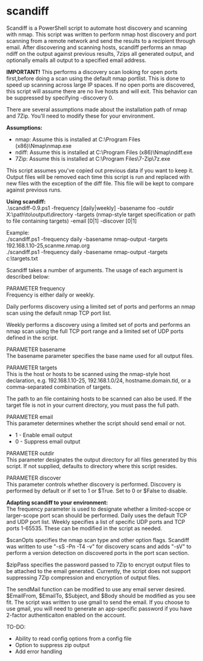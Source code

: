 scandiff
========

Scandiff is a PowerShell script to automate host discovery and scanning with nmap.  This script was written to perform nmap host discovery and port scanning from a remote network and send the results to a recipient through email.  After discovering and scanning hosts, scandiff performs an nmap ndiff on the output against previous results, 7zips all generated output, and optionally emails all output to a specified email address.

<b>IMPORTANT!</b> This performs a discovery scan looking for open ports first,before doing a scan using the default nmap portlist. This is done to speed up scanning across large IP spaces. If no open ports are discovered, this script will assume there are no live hosts and will exit.  This behavior can be suppressed by specifying -discovery 0.

There are several assumptions made about the installation path of nmap and 7Zip.  You'll need to modify these for your environment.

<b>Assumptions:</b>
* nmap: Assume this is installed at C:\Program Files (x86)\Nmap\nmap.exe
* ndiff: Assume this is installed at C:\Program Files (x86)\Nmap\ndiff.exe
* 7Zip: Assume this is installed at C:\Program Files\7-Zip\7z.exe
  
This script assumes you've copied out previous data if you want to keep it. Output files will be removed each time this script is run and replaced with new files with the exception of the diff file.  This file will be kept to compare against previous runs.
    
<b>Using scandiff:</b><br>
.\scandiff-0.9.ps1 -frequency [daily|weekly] -basename foo -outdir X:\path\to\output\directory -targets (nmap-style target specification or path to file containing targets) -email [0|1] -discover [0|1]

Example:<br>
./scandiff.ps1 -frequency daily -basename nmap-output -targets 192.168.1.10-25,scanme.nmap.org<br>
./scandiff.ps1 -frequency daily -basename nmap-output -targets c:\targets.txt

Scandiff takes a number of arguments.  The usage of each argument is described below:<p>
PARAMETER frequency<br>
Frequency is either daily or weekly.

Daily performs discovery using a limited set of ports and performs an nmap scan
using the default nmap TCP port list.

Weekly performs a discovery using a limited set of ports and performs an nmap 
scan using the full TCP port range and a limited set of UDP ports defined in
the script.

PARAMETER basename<br>
The basename parameter specifies the base name used for all output files.

PARAMETER targets<br>
This is the host or hosts to be scanned using the nmap-style host declaration,
e.g. 192.168.1.10-25, 192.168.1.0/24, hostname.domain.tld, or a comma-separated
combination of targets.

The path to an file containing hosts to be scanned can also be used. If the
target file is not in your current directory, you must pass the full path.

PARAMETER email<br>
This parameter determines whether the script should send email or not.
* 1 - Enable email output
* 0 - Suppress email output

PARAMETER outdir<br>
This parameter designates the output directory for all files generated by this script.
If not supplied, defaults to directory where this script resides.

PARAMETER discover<br>
This parameter controls whether discovery is performed.  Discovery is performed by default or if set to 1 or $True.  Set to 0 or $False to disable.

<b>Adapting scandiff to your environment:</b><br>
The frequency parameter is used to designate whether a limited-scope or larger-scope port scan should be performed.  Daily uses the default TCP and UDP port list.  Weekly specifies a list of specific UDP ports and TCP ports 1-65535.  These can be modified in the script as needed.

$scanOpts specifies the nmap scan type and other option flags.  Scandiff was written to use "-sS -Pn -T4 -v" for discovery scans and adds "-sV" to perform a version detection on discovered ports in the port scan section.

$zipPass specifies the password passed to 7Zip to encrypt output files to be attached to the email generated.  Currently, the script does not support suppressing 7Zip compression and encryption of output files.

The sendMail function can be modified to use any email server desired.  $EmailFrom, $EmailTo, $Subject, and $Body should be modified as you see fit.  The script was written to use gmail to send the email.  If you choose to use gmail, you will need to generate an app-specific password if you have 2-factor authenticaiton enabled on the account.

TO-DO:
* Ability to read config options from a config file
* Option to suppress zip output
* Add error handling
